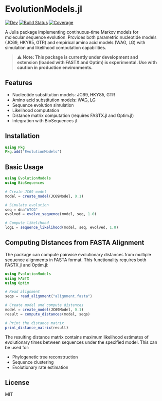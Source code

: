 # EvolutionModels.jl

[![Dev](https://img.shields.io/badge/docs-dev-blue.svg)](https://mashu.github.io/EvolutionModels.jl/dev/)
[![Build Status](https://github.com/mashu/EvolutionModels.jl/actions/workflows/CI.yml/badge.svg?branch=main)](https://github.com/mashu/EvolutionModels.jl/actions/workflows/CI.yml?query=branch%3Amain)
[![Coverage](https://codecov.io/gh/mashu/EvolutionModels.jl/branch/main/graph/badge.svg)](https://codecov.io/gh/mashu/EvolutionModels.jl)

A Julia package implementing continuous-time Markov models for molecular sequence evolution. Provides both parametric nucleotide models (JC69, HKY85, GTR) and empirical amino acid models (WAG, LG) with simulation and likelihood computation capabilities.

> ⚠️ **Note: This package is currently under development and extension (loaded with FASTX and Optim) is experimental. Use with caution in production environments.**

## Features

- Nucleotide substitution models: JC69, HKY85, GTR
- Amino acid substitution models: WAG, LG
- Sequence evolution simulation
- Likelihood computation
- Distance matrix computation (requires FASTX.jl and Optim.jl)
- Integration with BioSequences.jl

## Installation

```julia
using Pkg
Pkg.add("EvolutionModels")
```

## Basic Usage

```julia
using EvolutionModels
using BioSequences

# Create JC69 model
model = create_model(JC69Model, 0.1)

# Simulate evolution
seq = dna"ATCG"
evolved = evolve_sequence(model, seq, 1.0)

# Compute likelihood
logL = sequence_likelihood(model, seq, evolved, 1.0)
```

## Computing Distances from FASTA Alignment

The package can compute pairwise evolutionary distances from multiple sequence alignments in FASTA format. This functionality requires both FASTX.jl and Optim.jl:

```julia
using EvolutionModels
using FASTX
using Optim

# Read alignment
seqs = read_alignment("alignment.fasta")

# Create model and compute distances
model = create_model(JC69Model, 0.1)
result = compute_distances(model, seqs)

# Print the distance matrix
print_distance_matrix(result)
```

The resulting distance matrix contains maximum likelihood estimates of evolutionary times between sequences under the specified model. This can be used for:
- Phylogenetic tree reconstruction
- Sequence clustering
- Evolutionary rate estimation

## License

MIT

